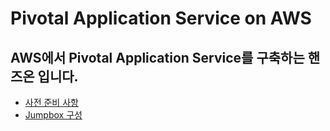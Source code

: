 # Pivotal Application Service on AWS
## AWS에서 Pivotal Application Service를 구축하는 핸즈온 입니다.
* [사전 준비 사항](/pivotal-application-service/prerequisites.md)
* [Jumpbox 구성](/pivotal-application-service/setup-jumpbox.md)
